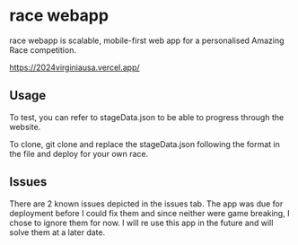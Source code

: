 # race webapp 

race webapp is scalable, mobile-first web app for a personalised Amazing Race competition.

https://2024virginiausa.vercel.app/

## Usage

To test, you can refer to stageData.json to be able to progress through the website.

To clone, git clone and replace the stageData.json following the format in the file and deploy for your own race.

## Issues

There are 2 known issues depicted in the issues tab. The app was due for deployment before I could fix them and since neither were game breaking, I chose to ignore them for now. I will re use this app in the future and will solve them at a later date.
